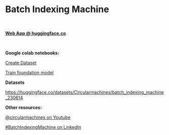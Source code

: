 # Batch Indexing Machine

<br>

<b>[Web App @ huggingface.co](https://huggingface.co/spaces/Circularmachines/batch_indexing_machine)</b>

<br>

<b>Google colab notebooks:</b>

[Create Dataset](https://colab.research.google.com/github/circularmachines/batch_indexing_machine/blob/main/Create_dataset.ipynb)

[Train foundation model](https://colab.research.google.com/github/circularmachines/batch_indexing_machine/blob/main/Train_foundation_model.ipynb)


<b>Datasets</b>

https://huggingface.co/datasets/Circularmachines/batch_indexing_machine_230614

<b>Other resources:</b>

[@circularmachines on Youtube](https://www.youtube.com/@circularmachines)

[#BatchIndexingMachine on LinkedIn](https://www.linkedin.com/search/results/all/?keywords=%23batchindexingmachine)
